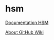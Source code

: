 # hsm

[Documentation HSM](https://github.com/zupri/hsm/wiki)

[About GitHub Wiki](https://help.github.com/en/articles/about-wikis)
